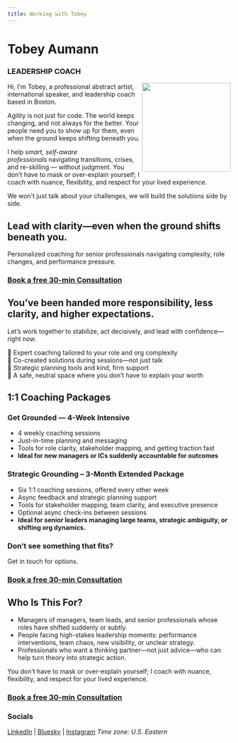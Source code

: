 ```yaml
---
title: Working with Tobey
---
```


  


# Tobey Aumann  

### LEADERSHIP COACH
<img src="https://avatars.githubusercontent.com/u/207039385?v=4" height="200" align="RIGHT">
Hi, I'm Tobey, a professional abstract artist, international speaker, and leadership coach based in Boston. 

Agility is not just for code. The world keeps changing, and not always for the better. Your people need you to show up for them, even when the ground keeps shifting beneath you.

I help _smart, self-aware professionals_ navigating transitions, crises, and re-skilling — without judgment. You don’t have to mask or over-explain yourself; I coach with nuance, flexibility, and respect for your lived experience.

We won’t just talk about your challenges, we will build the solutions side by side.


## Lead with clarity—even when the ground shifts beneath you.

Personalized coaching for senior professionals navigating complexity, role changes, and performance pressure.


### [Book a free 30-min Consultation](https://zcal.co/tobey)


## You’ve been handed more responsibility, less clarity, and higher expectations.

Let’s work together to stabilize, act decisively, and lead with confidence—right now.  
  
🌈 Expert coaching tailored to your role and org complexity  
🌈 Co-created solutions during sessions—not just talk  
🌈 Strategic planning tools and kind, firm support  
🌈 A safe, neutral space where you don’t have to explain your worth


## 1:1 Coaching Packages

### Get Grounded — 4-Week Intensive

- 4 weekly coaching sessions
- Just-in-time planning and messaging
- Tools for role clarity, stakeholder mapping, and getting traction fast
- **Ideal for new managers or ICs suddenly accountable for outcomes**

### Strategic Grounding – 3-Month Extended Package

- Six 1:1 coaching sessions, offered every other week
- Async feedback and strategic planning support
- Tools for stakeholder mapping, team clarity, and executive presence
- Optional async check-ins between sessions
- **Ideal for senior leaders managing large teams, strategic ambiguity, or shifting org dynamics.**

### Don’t see something that fits?  
Get in touch for options.

### [Book a free 30-min Consultation](https://zcal.co/tobey)


## Who Is This For?

- Managers of managers, team leads, and senior professionals whose roles have shifted suddenly or subtly.
- People facing high-stakes leadership moments: performance interventions, team chaos, new visibility, or unclear strategy.
- Professionals who want a thinking partner—not just advice—who can help turn theory into strategic action.

You don’t have to mask or over-explain yourself; I coach with nuance, flexibility, and respect for your lived experience.

### [Book a free 30-min Consultation](https://zcal.co/tobey)


### Socials

[LinkedIn](https://www.linkedin.com/in/tobeyaumann) | [Bluesky](https://bsky.app/profile/tobeyblaze.bsky.social) | [Instagram](https://www.instagram.com/tobeyblaze)
_Time zone: U.S. Eastern_

